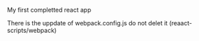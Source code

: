 My first completted react app

There is the uppdate of webpack.config.js do not delet it (reaact-scripts/webpack)
